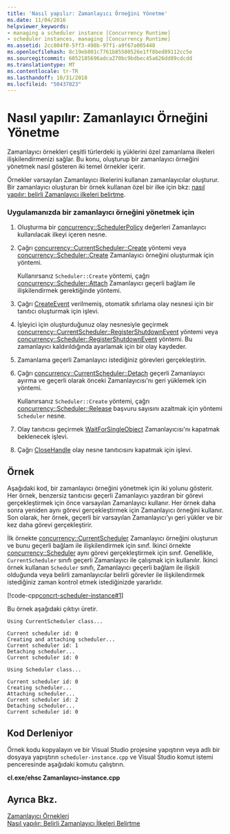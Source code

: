 ```yaml
---
title: 'Nasıl yapılır: Zamanlayıcı Örneğini Yönetme'
ms.date: 11/04/2016
helpviewer_keywords:
- managing a scheduler instance [Concurrency Runtime]
- scheduler instances, managing [Concurrency Runtime]
ms.assetid: 2cc804f0-5ff3-498b-97f1-a9f67a005448
ms.openlocfilehash: 8c19eb801c7761b85580526e1ff8bed89112cc5e
ms.sourcegitcommit: 6052185696adca270bc9bdbec45a626dd89cdcdd
ms.translationtype: MT
ms.contentlocale: tr-TR
ms.lasthandoff: 10/31/2018
ms.locfileid: "50437823"
---
```

# <a name="how-to-manage-a-scheduler-instance"></a>Nasıl yapılır: Zamanlayıcı Örneğini Yönetme

Zamanlayıcı örnekleri çeşitli türlerdeki iş yüklerini özel zamanlama ilkeleri ilişkilendirmenizi sağlar. Bu konu, oluşturup bir zamanlayıcı örneğini yönetmek nasıl gösteren iki temel örnekler içerir.

Örnekler varsayılan Zamanlayıcı ilkelerini kullanan zamanlayıcılar oluşturur. Bir zamanlayıcı oluşturan bir örnek kullanan özel bir ilke için bkz: [nasıl yapılır: belirli Zamanlayıcı ilkeleri belirtme](../../parallel/concrt/how-to-specify-specific-scheduler-policies.md).

### <a name="to-manage-a-scheduler-instance-in-your-application"></a>Uygulamanızda bir zamanlayıcı örneğini yönetmek için

1. Oluşturma bir [concurrency::SchedulerPolicy](../../parallel/concrt/reference/schedulerpolicy-class.md) değerleri Zamanlayıcı kullanılacak ilkeyi içeren nesne.

1. Çağrı [concurrency::CurrentScheduler::Create](reference/currentscheduler-class.md#create) yöntemi veya [concurrency::Scheduler::Create](reference/scheduler-class.md#create) Zamanlayıcı örneğini oluşturmak için yöntemi.

   Kullanırsanız `Scheduler::Create` yöntemi, çağrı [concurrency::Scheduler::Attach](reference/scheduler-class.md#attach) Zamanlayıcı geçerli bağlam ile ilişkilendirmek gerektiğinde yöntemi.

1. Çağrı [CreateEvent](/windows/desktop/api/synchapi/nf-synchapi-createeventa) verilmemiş, otomatik sıfırlama olay nesnesi için bir tanıtıcı oluşturmak için işlevi.

1. İşleyici için oluşturduğunuz olay nesnesiyle geçirmek [concurrency::CurrentScheduler::RegisterShutdownEvent](reference/currentscheduler-class.md#registershutdownevent) yöntemi veya [concurrency::Scheduler::RegisterShutdownEvent](reference/scheduler-class.md#registershutdownevent) yöntemi. Bu zamanlayıcı kaldırıldığında ayarlamak için bir olay kaydeder.

1. Zamanlama geçerli Zamanlayıcı istediğiniz görevleri gerçekleştirin.

1. Çağrı [concurrency::CurrentScheduler::Detach](reference/currentscheduler-class.md#detach) geçerli Zamanlayıcı ayırma ve geçerli olarak önceki Zamanlayıcısı'nı geri yüklemek için yöntemi.

   Kullanırsanız `Scheduler::Create` yöntemi, çağrı [concurrency::Scheduler::Release](reference/scheduler-class.md#release) başvuru sayısını azaltmak için yöntemi `Scheduler` nesne.

1. Olay tanıtıcısı geçirmek [WaitForSingleObject](/windows/desktop/api/synchapi/nf-synchapi-waitforsingleobject) Zamanlayıcısı'nı kapatmak beklenecek işlevi.

1. Çağrı [CloseHandle](https://msdn.microsoft.com/library/windows/desktop/ms724211) olay nesne tanıtıcısını kapatmak için işlevi.

## <a name="example"></a>Örnek

Aşağıdaki kod, bir zamanlayıcı örneğini yönetmek için iki yolunu gösterir. Her örnek, benzersiz tanıtıcısı geçerli Zamanlayıcı yazdıran bir görevi gerçekleştirmek için önce varsayılan Zamanlayıcı kullanır. Her örnek daha sonra yeniden aynı görevi gerçekleştirmek için Zamanlayıcı örneğini kullanır. Son olarak, her örnek, geçerli bir varsayılan Zamanlayıcı'yı geri yükler ve bir kez daha görevi gerçekleştirir.

İlk örnekte [concurrency::CurrentScheduler](../../parallel/concrt/reference/currentscheduler-class.md) Zamanlayıcı örneğini oluşturun ve bunu geçerli bağlam ile ilişkilendirmek için sınıf. İkinci örnekte [concurrency::Scheduler](../../parallel/concrt/reference/scheduler-class.md) aynı görevi gerçekleştirmek için sınıf. Genellikle, `CurrentScheduler` sınıfı geçerli Zamanlayıcı ile çalışmak için kullanılır. İkinci örnek kullanan `Scheduler` sınıfı, Zamanlayıcı geçerli bağlam ile ilişkili olduğunda veya belirli zamanlayıcılar belirli görevler ile ilişkilendirmek istediğiniz zaman kontrol etmek istediğinizde yararlıdır.

[!code-cpp[concrt-scheduler-instance#1](../../parallel/concrt/codesnippet/cpp/how-to-manage-a-scheduler-instance_1.cpp)]

Bu örnek aşağıdaki çıktıyı üretir.

```Output
Using CurrentScheduler class...

Current scheduler id: 0
Creating and attaching scheduler...
Current scheduler id: 1
Detaching scheduler...
Current scheduler id: 0

Using Scheduler class...

Current scheduler id: 0
Creating scheduler...
Attaching scheduler...
Current scheduler id: 2
Detaching scheduler...
Current scheduler id: 0
```

## <a name="compiling-the-code"></a>Kod Derleniyor

Örnek kodu kopyalayın ve bir Visual Studio projesine yapıştırın veya adlı bir dosyaya yapıştırın `scheduler-instance.cpp` ve Visual Studio komut istemi penceresinde aşağıdaki komutu çalıştırın.

**cl.exe/ehsc Zamanlayıcı-instance.cpp**

## <a name="see-also"></a>Ayrıca Bkz.

[Zamanlayıcı Örnekleri](../../parallel/concrt/scheduler-instances.md)<br/>
[Nasıl yapılır: Belirli Zamanlayıcı İlkeleri Belirtme](../../parallel/concrt/how-to-specify-specific-scheduler-policies.md)

